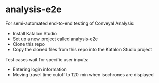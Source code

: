 # analysis-e2e
For semi-automated end-to-end testing of Conveyal Analysis:
- Install Katalon Studio
- Set up a new project called analysis-e2e
- Clone this repo
- Copy the cloned files from this repo into the Katalon Studio project

Test cases wait for specific user inputs:
- Entering login information
- Moving travel time cutoff to 120 min when isochrones are displayed
